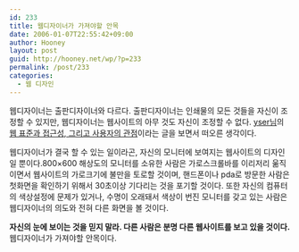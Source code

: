 ```yaml
---
id: 233
title: 웹디자이너가 가져야할 안목
date: 2006-01-07T22:55:42+09:00
author: Hooney
layout: post
guid: http://hooney.net/wp/?p=233
permalink: /post/233
categories:
  - 웹 디자인
---
```

웹디자이너는 출판디자이너와 다르다. 출판디자이너는 인쇄물의 모든 것들을 자신이 조정할 수 있지만, 웹디자이너는 웹사이트의 아무 것도 자신이 조정할 수 없다. [yser님](http://yser.egloos.com)의 [웹 표준과 접근성, 그리고 사용자의 관점](http://yser.egloos.com/2095055)이라는 글을 보면서 떠오른 생각이다.

웹디자이너가 결국 할 수 있는 일이라곤, 자신의 모니터에 보여지는 웹사이트의 디자인일 뿐이다.800&#215;600 해상도의 모니터를 소유한 사람은 가로스크롤바를 이리저리 욺직이면서 웹사이트의 가로크기에 불만을 토로할 것이며, 핸드폰이나 pda로 방문한 사람은 첫화면을 확인하기 위해서 30초이상 기다리는 것을 포기할 것이다. 또한 자신의 컴퓨터의 색상설정에 문제가 있거나, 수명이 오래돼서 색상이 번진 모니터를 갖고 있는 사람은 웹디자이너의 의도와 전혀 다른 화면을 볼 것이다.

**자신의 눈에 보이는 것을 믿지 말라. 다른 사람은 분명 다른 웹사이트를 보고 있을 것이다.** 웹디자이너가 가져야할 안목이다.
